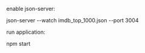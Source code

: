 enable json-server:

json-server --watch imdb_top_1000.json --port 3004

run application:

npm start